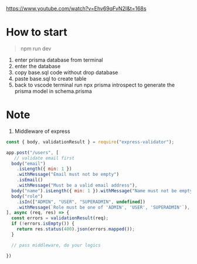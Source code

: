 https://www.youtube.com/watch?v=Ehv69qFvN2I&t=168s


# How to start
> npm run dev

1. enter prisma database from terminal
2. enter the database
3. copy base.sql code without drop database
4. paste base.sql to create table
5. back to vscode terminal run npx prisma introspect to generate the prisma model in schema.prisma


# Note
1. Middleware of express

```javascript
const { body, validationResult } = require("express-validator");

app.post("/users", [
   // validate email first
  body("email")
    .isLength({ min: 1 })
    .withMessage("Email must not be empty")
    .isEmail()
    .withMessage("Must be a valid email address"),
  body("name").isLength({ min: 1 }).withMessage("Name must not be empty"),
  body("role")
    .isIn(["ADMIN", "USER", "SUPERADMIN", undefined])
    .withMessage(`Role must be one of 'ADMIN', 'USER', 'SUPERADMIN'`),
], async (req, res) => {
  const errors = validationResult(req);
  if (!errors.isEmpty()) {
    return res.status(400).json(errors.mapped());
  }

  // pass middleware, do your logics

})


```

